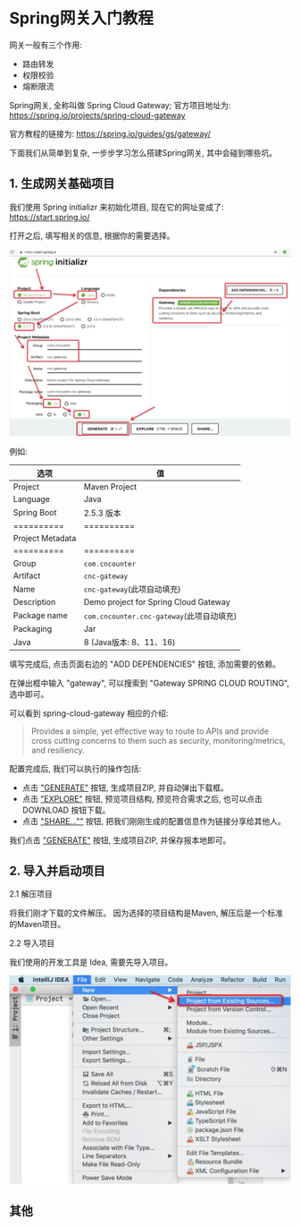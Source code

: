 # Spring网关入门教程

网关一般有三个作用:

- 路由转发
- 权限校验
- 熔断限流

Spring网关, 全称叫做 Spring Cloud Gateway; 官方项目地址为: <https://spring.io/projects/spring-cloud-gateway>

官方教程的链接为: <https://spring.io/guides/gs/gateway/>

下面我们从简单到复杂, 一步步学习怎么搭建Spring网关, 其中会碰到哪些坑。

## 1. 生成网关基础项目

我们使用 Spring initializr 来初始化项目, 现在它的网址变成了:  <https://start.spring.io/>

打开之后, 填写相关的信息, 根据你的需要选择。

![](01_spring_initializr.jpg)

例如:


| 选项          |    值          |
| ------------ | -------------- |
| Project      | Maven Project  |
| Language     | Java           |
| Spring Boot  | 2.5.3 版本      |
| ==========   | ==========     |
| Project Metadata  |           |
| ==========   | ==========     |
| Group        | `com.cncounter`|
| Artifact     | `cnc-gateway`  |
| Name         | `cnc-gateway`(此项自动填充)  |
| Description  | Demo project for Spring Cloud Gateway  |
| Package name | `com.cncounter.cnc-gateway`(此项自动填充)  |
| Packaging    | Jar                        |
| Java         | 8 (Java版本: 8、11、16)     |


填写完成后, 点击页面右边的 "ADD DEPENDENCIES" 按钮, 添加需要的依赖。

在弹出框中输入 "gateway", 可以搜索到 "Gateway SPRING CLOUD ROUTING", 选中即可。

可以看到 spring-cloud-gateway 相应的介绍:

> Provides a simple, yet effective way to route to APIs and provide cross cutting concerns to them such as security, monitoring/metrics, and resiliency.

配置完成后, 我们可以执行的操作包括:

- 点击 ["GENERATE"](https://start.spring.io/#!type=maven-project&language=java&platformVersion=2.5.3.RELEASE&packaging=jar&jvmVersion=1.8&groupId=com.cncounter&artifactId=cnc-gateway&name=cnc-gateway&description=Demo%20project%20for%20Spring%20Cloud%20Gateway&packageName=com.cncounter.cnc-gateway&dependencies=cloud-gateway) 按钮, 生成项目ZIP, 并自动弹出下载框。
- 点击 ["EXPLORE"](https://start.spring.io/#!type=maven-project&language=java&platformVersion=2.5.3.RELEASE&packaging=jar&jvmVersion=1.8&groupId=com.cncounter&artifactId=cnc-gateway&name=cnc-gateway&description=Demo%20project%20for%20Spring%20Cloud%20Gateway&packageName=com.cncounter.cnc-gateway&dependencies=cloud-gateway) 按钮, 预览项目结构, 预览符合需求之后, 也可以点击 DOWNLOAD 按钮下载。
- 点击 ["SHARE...""](https://start.spring.io/#!type=maven-project&language=java&platformVersion=2.5.3.RELEASE&packaging=jar&jvmVersion=1.8&groupId=com.cncounter&artifactId=cnc-gateway&name=cnc-gateway&description=Demo%20project%20for%20Spring%20Cloud%20Gateway&packageName=com.cncounter.cnc-gateway&dependencies=cloud-gateway) 按钮, 把我们刚刚生成的配置信息作为链接分享给其他人。

我们点击 ["GENERATE"](https://start.spring.io/#!type=maven-project&language=java&platformVersion=2.5.3.RELEASE&packaging=jar&jvmVersion=1.8&groupId=com.cncounter&artifactId=cnc-gateway&name=cnc-gateway&description=Demo%20project%20for%20Spring%20Cloud%20Gateway&packageName=com.cncounter.cnc-gateway&dependencies=cloud-gateway) 按钮, 生成项目ZIP, 并保存报本地即可。


## 2. 导入并启动项目


2.1 解压项目

将我们刚才下载的文件解压。 因为选择的项目结构是Maven, 解压后是一个标准的Maven项目。

2.2 导入项目

我们使用的开发工具是 Idea, 需要先导入项目。

![](02_import_project.jpg)





















## 其他
